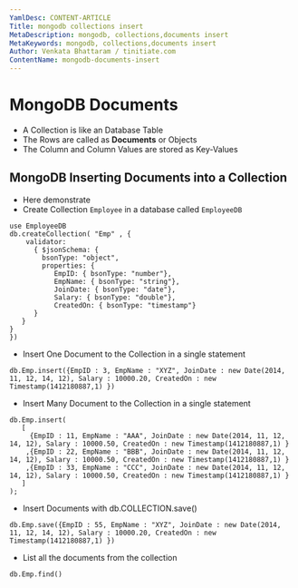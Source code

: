 ```yaml
---
YamlDesc: CONTENT-ARTICLE
Title: mongodb collections insert
MetaDescription: mongodb, collections,documents insert
MetaKeywords: mongodb, collections,documents insert
Author: Venkata Bhattaram / tinitiate.com
ContentName: mongodb-documents-insert
---
```


# MongoDB Documents 
* A Collection is like an Database Table
* The Rows are called as **Documents** or Objects
* The Column and Column Values are stored as Key-Values

## MongoDB Inserting Documents into a Collection
* Here demonstrate
* Create Collection `Employee` in a database called `EmployeeDB`
```
use EmployeeDB
db.createCollection( "Emp" , { 
    validator:
      { $jsonSchema: { 
        bsonType: "object", 
        properties: { 
           EmpID: { bsonType: "number"}, 
           EmpName: { bsonType: "string"}, 
           JoinDate: { bsonType: "date"}, 
           Salary: { bsonType: "double"}, 
           CreatedOn: { bsonType: "timestamp"}
      }
   }
}
})
```

* Insert One Document to the Collection in a single statement
```
db.Emp.insert({EmpID : 3, EmpName : "XYZ", JoinDate : new Date(2014, 11, 12, 14, 12), Salary : 10000.20, CreatedOn : new Timestamp(1412180887,1) })
```

* Insert Many Document to the Collection in a single statement
```
db.Emp.insert(
   [
     {EmpID : 11, EmpName : "AAA", JoinDate : new Date(2014, 11, 12, 14, 12), Salary : 10000.50, CreatedOn : new Timestamp(1412180887,1) }
    ,{EmpID : 22, EmpName : "BBB", JoinDate : new Date(2014, 11, 12, 14, 12), Salary : 10000.50, CreatedOn : new Timestamp(1412180887,1) }
    ,{EmpID : 33, EmpName : "CCC", JoinDate : new Date(2014, 11, 12, 14, 12), Salary : 10000.50, CreatedOn : new Timestamp(1412180887,1) }
   ]
);
```

* Insert Documents with db.COLLECTION.save()
```
db.Emp.save({EmpID : 55, EmpName : "XYZ", JoinDate : new Date(2014, 11, 12, 14, 12), Salary : 10000.20, CreatedOn : new Timestamp(1412180887,1) })
```


* List all the documents from the collection
```
db.Emp.find()
```
